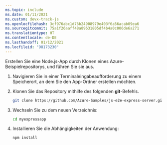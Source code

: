 ```yaml
---
ms.topic: include
ms.date: 01/11/2021
ms.custom: devx-track-js
ms.openlocfilehash: 3cf976abc1d76b24908979e403f6a56acab09ea6
ms.sourcegitcommit: 75a1f26aaff48a89631805df4b4a0c006de6a271
ms.translationtype: HT
ms.contentlocale: de-DE
ms.lasthandoff: 01/12/2021
ms.locfileid: "98173230"
---
```

Erstellen Sie eine Node.js-App durch Klonen eines Azure-Beispielrepositorys, und führen Sie sie aus. 

1. Navigieren Sie in einer Terminaleingabeaufforderung zu einem Speicherort, an dem Sie den App-Ordner erstellen möchten.

1. Klonen Sie das Repository mithilfe des folgenden **git**-Befehls.

    ```bash
    git clone https://github.com/Azure-Samples/js-e2e-express-server.git myexpressapp
    ```

1. Wechseln Sie zu dem neuen Verzeichnis:

    ```bash
    cd myexpressapp
    ```

1. Installieren Sie die Abhängigkeiten der Anwendung:

    ```bash
    npm install
    ```

